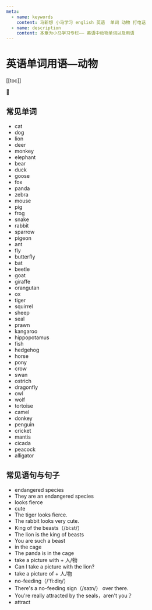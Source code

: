 ```yaml
---
meta:
  - name: keywords
    content: 马新想 小马学习 english 英语  单词 动物 打电话
  - name: description
    content: 本章为小马学习专栏—— 英语中动物单词以及用语
---
```


# 英语单词用语—动物

[[toc]]

:horse: 

<EnTool />

## 常见单词

-  <En read="/kæt/" msg="  猫;猫科">cat</En>  
-   <En read="/dɔɡ/" msg="狗,雄兽vt.尾随,跟踪 ">dog</En>  
-   <En read="/'laɪən/" msg="  狮子">lion</En>  
-   <En read="/dɪr/" msg=" 鹿">deer</En> 
-  <En read="/'mʌŋki/" msg="猴 淘气鬼, 小淘气, 顽童">monkey</En>   
-  <En read="/'ɛlɪfənt/" msg="(动物)象">elephant</En>   
-   <En read="/bɛr/" msg="n. 熊 vi. 结果实；承受 vt. 忍受；具有；支撑">bear</En>  
-   <En read="/dʌk/" msg="n.n 鸭子；鸭肉； vi. 闪避；没入水中 vt. 躲避；猛按…入水">duck</En> 
-   <En read="/ɡus/" msg="鹅 鹅肉 傻瓜, 笨蛋">goose</En>  
-  <En read="/fɑks/" msg="n. 狐狸；狡猾的人 vt. 欺骗；使变酸 fox">fox</En>   
-  <En read="/'pændə/" msg="大熊猫；大猫熊">panda</En>   
-  <En read="/ˈzibrə/" msg="n.斑马  adj.有斑纹的">zebra</En>   
-  <En read="/maʊs/" msg="n. 鼠标；老鼠；胆小羞怯的人 vi. 捕鼠；窥探">mouse</En>   
-   <En read="/pɪɡ/" msg="n. 猪肉；猪；警察 pig">pig</En>  
-   <En read="/frɔɡ/" msg=" 青蛙">frog</En> 
-  <En read="/snek/" msg="蛇">snake</En>    
-  <En read="/'ræbɪt/" msg="兔子 兔子皮毛, 兔子肉">rabbit</En>   
-  <En read="/'spæro/" msg="麻雀；矮小的人">sparrow</En>    
-  <En read="/'pɪdʒɪn/" msg="鸽子">pigeon</En>   
-   <En read="/ænt/" msg="蚂蚁">ant</En>  
-  <En  read="/flaɪ/" msg="苍蝇飞行;  v飞行;飘杨  逃离; 逃出">fly</En>  
-   <En read="/'bʌtɚflaɪ/" msg="蝴蝶 游手好闲的人, 轻浮的人">butterfly</En>  
-   <En read="/bæt/" msg=" n. 蝙蝠 球棒, 球拍 击球员">bat</En> 
-   <En read="/ˈbitl/" msg=" 甲虫, 金龟子">beetle</En>  
-   <En read="/ɡot/" msg="山羊；替罪羊（美俚）；色鬼（美俚）">goat</En>  
-   <En read="/dʒə'ræf/" msg=" 长颈鹿（giraffe的复数）">giraffe</En> 
-   <En read="/ˌɔræŋ'ʊtæn/" msg="猩猩">orangutan</En>  
-   <En  msg="牛, 阉牛">ox</En>  
-  <En read="/'taɪɡɚ/" msg="老虎">tiger</En>   
-  <En read="/'skwɝəl/" msg="松鼠；松鼠毛皮">squirrel</En>   
-  <En read="/ʃip/" msg=" (绵)羊;易受人摆布的人 v.封,密封">sheep</En>   
-   <En read="/sil/" msg="海豹 封铅,封条;印,图章 seal">seal</En>  
-   <En read="/prɔn/" msg="虾">prawn</En>  
-   <En read="/ˌkæŋɡə'ru/" msg="袋鼠">kangaroo</En>  
-  <En read="/ˌhɪpəˈpɑtəməs/" msg="河马">hippopotamus</En>   
-   <En read="/fɪʃ/" msg="n. 鱼 vt. & vi. 捕鱼; 钓鱼">fish</En>  
-  <En read="/'hɛdʒhɔɡ/" msg="刺猬">hedgehog</En>   
-   <En read="/hɔrs/" msg=" 马 跳马,鞍马 v.骑马">horse</En> 
-  <En read="/'poni/" msg=" n. 小型马；矮种马  vt. 付清">pony</En>  
-  <En read="/kro/" msg="乌鸦v./n.鸡啼,鸣叫">crow</En>    
-   <En read="/swɑn/" msg="天鹅vi.闲荡,游荡">swan</En>  
-  <En read="/'ɔstrɪtʃ/" msg="鸵鸟">ostrich</En>   
-  <En read="/'dræɡənflaɪ/" msg="蜻蜓">dragonfly</En>   
-  <En read="/aʊl/" msg="猫头鹰">owl</En>   
-   <En read="/wʊlf/" msg="狼">wolf</En>  
-  <En read="/'tɔrtəs/" msg="龟，乌龟  迟缓的人；">tortoise</En>   
-   <En read="/'kæml/" msg=" n.骆驼 adj. 驼色的；暗棕色的 vi. 工作刻板平庸">camel</En> 
-   <En read="/'dɔŋki/" msg="驴子；傻瓜；顽固的人">donkey</En>  
-   <En read="/'pɛŋɡwɪn/" msg="企鹅；[美俚]空军地勤人员">penguin</En>   
-   <En read="/'krɪkɪt/" msg=" n. 蟋蟀；板球，板球运动">cricket</En> 
-   <En read="/'mæntɪs/" msg="螳螂">mantis</En>  
-  <En read="/sɪ'kedɚ/" msg=" 蝉">cicada</En>  
-  <En read="/'pikɑk/" msg="n. (雄)孔雀">peacock</En>   
-  <En read="/'ælɪɡetɚ/" msg=" 短吻鳄">alligator</En>   

## 常见语句与句子

-  <En :enType="2" msg="/ɛnˈdendʒəd/ /'spiʃiz/ 濒临灭绝的物种">endangered species </En>  
-  <En :enType="2" msg="它们是濒临灭绝的动物">They are an endangered species </En>  
-  <En :enType="2" read="/fɪrs/" msg="看起来很凶"> looks fierce</En>  
-  <En :enType="2" msg="可爱">cute</En>  
-  <En :enType="2" msg="这只老虎看起来很凶">The tiger looks fierce.  </En>  
-  <En :enType="2" msg="这只兔子看起来很可爱">The rabbit looks very cute. </En>  
-  <En :enType="2" msg=" 兽中之王 `beasts 畜生 兽`"> King of the beasts（/bi:st/）</En>  
-  <En :enType="2" msg="狮子是兽中之王">The lion is the king of beasts  </En>  
-  <En :enType="2" msg="你真是个畜生 ">You are such a beast  </En>  
-  <En :enType="2" msg="在笼子里">in the cage </En>  
-  <En :enType="2" msg="这只熊猫在笼子里">The panda is in the cage </En>  
-  <En :enType="2" msg="和谁合影 ">take a picture with + 人/物 </En>  
-  <En :enType="2" msg="我可以和这个狮子合影么？">Can I take a picture with the lion? </En>  
-  <En :enType="2" msg="是 拍某人/物的照片"> take a picture of + 人/物</En>  
-  <En :enType="2" msg="禁止喂食"> no-feeding（/'fi:diŋ/）</En>  
-  <En :enType="2" msg="那有一个禁止喂食的标志"> There's a no-feeding sign（/saɪn/） over there.</En>  
-  <En :enType="2" read="/sil/" msg="你真的被那些海豹迷住了，不是吗？"> You're really attracted by the seals，aren't you？</En>  
-  <En :enType="2" read="/ə'trækt/" msg="引起的注意(或兴趣等),吸引;引起;激起"> attract</En>  
